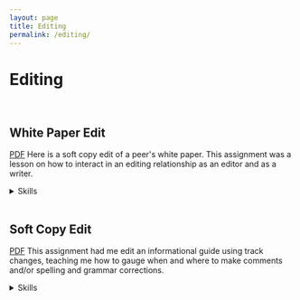 ```yaml
---
layout: page
title: Editing
permalink: /editing/
---
```


# Editing
 <br>

## White Paper Edit
[PDF][whitepaper]
Here is a soft copy edit of a peer's white paper. This assignment was a lesson on how to interact in an editing relationship as an editor and as a writer.
<details>
<summary>Skills</summary>
<li>Comprehensive editing</li>
<li>Microsoft Word track changes</li>
<li>Communicating with clients</li>
<li>Organizing and committing to deadlines</li>
</details>
<br>


## Soft Copy Edit
[PDF][scedit]
This assignment had me edit an informational guide using track changes, teaching me how to gauge when and where to make comments and/or spelling and grammar corrections.
<details>
<summary>Skills</summary>
<li>Comprehensive editing</li>
<li>Microsoft Word track changes</li>
</details>
<br>


[whitepaper]: /files/SMcNeelyWPEdit.pdf
[scedit]: /files/SMcNeelySoftCopyEdit.pdf
